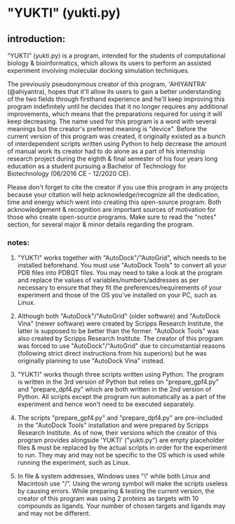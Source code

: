 # "YUKTI" (yukti.py)

## introduction:

"YUKTI" (yukti.py) is a program, intended for the students of computational biology & bioinformatics, which allows its users to perform an assisted experiment involving molecular docking simulation techniques.

The previously pseudonymous creator of this program, 'AHIYANTRA' (@ahiyantra), hopes that it'll allow its users to gain a better understanding of the two fields through firsthand experience and he'll keep improving this program indefinitely until he decides that it no longer requires any additional improvements, which means that the preparations required for using it will keep decreasing. The name used for this program is a word with several meanings but the creator's preferred meaning is "device". Before the current version of this program was created, it originally existed as a bunch of interdependent scripts written using Python to help decrease the amount of manual work its creator had to do alone as a part of his internship research project during the eighth & final semester of his four years long education as a student pursuing a Bachelor of Technology for Biotechnology (06/2016 CE - 12/2020 CE).

Please don't forget to cite the creator if you use this program in any projects because your citation will help acknowledge/recognize all the dedication, time and energy which went into creating this open-source program. Both acknowledgement & recognition are important sources of motivation for those who create open-source programs. Make sure to read the "notes" section, for several major & minor details regarding the program.

### notes:

1) "YUKTI" works together with "AutoDock"/"AutoGrid", which needs to be installed beforehand. You must use "AutoDock Tools" to convert all your PDB files into PDBQT files. You may need to take a look at the program and replace the values of variables/numbers/addresses as per necessary to ensure that they fit the preferences/requirements of your experiment and those of the OS you've installed on your PC, such as Linux.

2) Although both "AutoDock"/"AutoGrid" (older software) and "AutoDock Vina" (newer software) were created by Scripps Research Institute, the latter is supposed to be better than the former. "AutoDock Tools" was also created by Scripps Research Institute. The creator of this program was forced to use "AutoDock"/"AutoGrid" due to circumstantial reasons (following strict direct instructions from his superiors) but he was originally planning to use "AutoDock Vina" instead.

3) "YUKTI" works though three scripts written using Python. The program is written in the 3rd version of Python but relies on "prepare_gpf4.py" and "prepare_dpf4.py" which are both written in the 2nd version of Python. All scripts except the program run automatically as a part of the experiment and hence won't need to be executed separately.

4) The scripts "prepare_gpf4.py" and "prepare_dpf4.py" are pre-included in the "AutoDock Tools" installation and were prepared by Scripps Research Institute. As of now, their versions which the creator of this program provides alongside 'YUKTI' ("yukti.py") are empty placeholder files & must be replaced by the actual scripts in order for the experiment to run. They may and may not be specific to the OS which is used while running the experiment, such as Linux.

5) In file & system addresses, Windows uses "\\" while both Linux and Macintosh use "/". Using the wrong symbol will make the scripts useless by causing errors. While preparing & testing the current version, the creator of this program was using 2 proteins as targets with 10 compounds as ligands. Your number of chosen targets and ligands may and may not be different.
